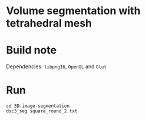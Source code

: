 # Volume segmentation with tetrahedral mesh

# Build note

Dependencies: `libpng16`, `OpenGL` and `Glut`

# Run
```shell
cd 3D-image-segmentation
dsc3_seg square_round_2.txt
```